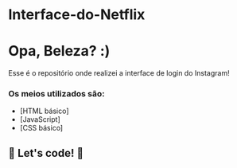 # Interface-do-Netflix
# Opa, Beleza?  :)
Esse é o repositório onde realizei a interface de login do Instagram! 

### Os meios utilizados são:

* [HTML básico]
* [JavaScript]
* [CSS básico]

## 🚀 Let's code! 🚀
